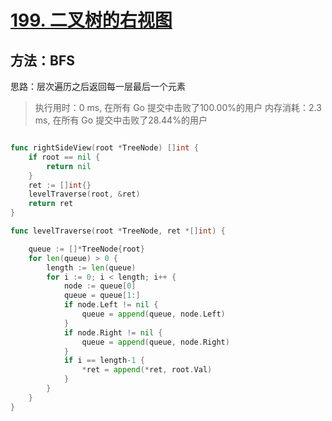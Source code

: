 # [199. 二叉树的右视图](https://leetcode-cn.com/problems/binary-tree-right-side-view/)

## 方法：BFS

思路：层次遍历之后返回每一层最后一个元素

> 执行用时：0 ms, 在所有 Go 提交中击败了100.00%的用户
> 		内存消耗：2.3 ms, 在所有 Go 提交中击败了28.44%的用户

```go

func rightSideView(root *TreeNode) []int {
	if root == nil {
		return nil
	}
	ret := []int{}
	levelTraverse(root, &ret)
	return ret
}

func levelTraverse(root *TreeNode, ret *[]int) {

	queue := []*TreeNode{root}
	for len(queue) > 0 {
		length := len(queue)
		for i := 0; i < length; i++ {
			node := queue[0]
			queue = queue[1:]
			if node.Left != nil {
				queue = append(queue, node.Left)
			}
			if node.Right != nil {
				queue = append(queue, node.Right)
			}
			if i == length-1 {
				*ret = append(*ret, root.Val)
			}
		}
	}
}
```

